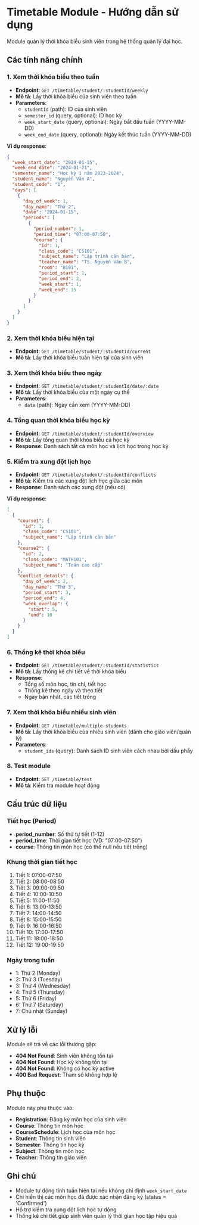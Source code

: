 # Timetable Module - Hướng dẫn sử dụng

Module quản lý thời khóa biểu sinh viên trong hệ thống quản lý đại học.

## Các tính năng chính

### 1. Xem thời khóa biểu theo tuần
- **Endpoint**: `GET /timetable/student/:studentId/weekly`
- **Mô tả**: Lấy thời khóa biểu của sinh viên theo tuần
- **Parameters**:
  - `studentId` (path): ID của sinh viên
  - `semester_id` (query, optional): ID học kỳ
  - `week_start_date` (query, optional): Ngày bắt đầu tuần (YYYY-MM-DD)
  - `week_end_date` (query, optional): Ngày kết thúc tuần (YYYY-MM-DD)

**Ví dụ response**:
```json
{
  "week_start_date": "2024-01-15",
  "week_end_date": "2024-01-21",
  "semester_name": "Học kỳ 1 năm 2023-2024",
  "student_name": "Nguyễn Văn A",
  "student_code": "1",
  "days": [
    {
      "day_of_week": 1,
      "day_name": "Thứ 2",
      "date": "2024-01-15",
      "periods": [
        {
          "period_number": 1,
          "period_time": "07:00-07:50",
          "course": {
            "id": 1,
            "class_code": "CS101",
            "subject_name": "Lập trình căn bản",
            "teacher_name": "TS. Nguyễn Văn B",
            "room": "B101",
            "period_start": 1,
            "period_end": 2,
            "week_start": 1,
            "week_end": 15
          }
        }
      ]
    }
  ]
}
```

### 2. Xem thời khóa biểu hiện tại
- **Endpoint**: `GET /timetable/student/:studentId/current`
- **Mô tả**: Lấy thời khóa biểu tuần hiện tại của sinh viên

### 3. Xem thời khóa biểu theo ngày
- **Endpoint**: `GET /timetable/student/:studentId/date/:date`
- **Mô tả**: Lấy thời khóa biểu của một ngày cụ thể
- **Parameters**:
  - `date` (path): Ngày cần xem (YYYY-MM-DD)

### 4. Tổng quan thời khóa biểu học kỳ
- **Endpoint**: `GET /timetable/student/:studentId/overview`
- **Mô tả**: Lấy tổng quan thời khóa biểu cả học kỳ
- **Response**: Danh sách tất cả môn học và lịch học trong học kỳ

### 5. Kiểm tra xung đột lịch học
- **Endpoint**: `GET /timetable/student/:studentId/conflicts`
- **Mô tả**: Kiểm tra các xung đột lịch học giữa các môn
- **Response**: Danh sách các xung đột (nếu có)

**Ví dụ response**:
```json
[
  {
    "course1": {
      "id": 1,
      "class_code": "CS101",
      "subject_name": "Lập trình căn bản"
    },
    "course2": {
      "id": 2,
      "class_code": "MATH101",
      "subject_name": "Toán cao cấp"
    },
    "conflict_details": {
      "day_of_week": 2,
      "day_name": "Thứ 3",
      "period_start": 3,
      "period_end": 4,
      "week_overlap": {
        "start": 5,
        "end": 10
      }
    }
  }
]
```

### 6. Thống kê thời khóa biểu
- **Endpoint**: `GET /timetable/student/:studentId/statistics`
- **Mô tả**: Lấy thống kê chi tiết về thời khóa biểu
- **Response**: 
  - Tổng số môn học, tín chỉ, tiết học
  - Thống kê theo ngày và theo tiết
  - Ngày bận nhất, các tiết trống

### 7. Xem thời khóa biểu nhiều sinh viên
- **Endpoint**: `GET /timetable/multiple-students`
- **Mô tả**: Lấy thời khóa biểu của nhiều sinh viên (dành cho giáo viên/quản lý)
- **Parameters**:
  - `student_ids` (query): Danh sách ID sinh viên cách nhau bởi dấu phẩy

### 8. Test module
- **Endpoint**: `GET /timetable/test`
- **Mô tả**: Kiểm tra module hoạt động

## Cấu trúc dữ liệu

### Tiết học (Period)
- **period_number**: Số thứ tự tiết (1-12)
- **period_time**: Thời gian tiết học (VD: "07:00-07:50")
- **course**: Thông tin môn học (có thể null nếu tiết trống)

### Khung thời gian tiết học
1. Tiết 1: 07:00-07:50
2. Tiết 2: 08:00-08:50
3. Tiết 3: 09:00-09:50
4. Tiết 4: 10:00-10:50
5. Tiết 5: 11:00-11:50
6. Tiết 6: 13:00-13:50
7. Tiết 7: 14:00-14:50
8. Tiết 8: 15:00-15:50
9. Tiết 9: 16:00-16:50
10. Tiết 10: 17:00-17:50
11. Tiết 11: 18:00-18:50
12. Tiết 12: 19:00-19:50

### Ngày trong tuần
- 1: Thứ 2 (Monday)
- 2: Thứ 3 (Tuesday)
- 3: Thứ 4 (Wednesday)
- 4: Thứ 5 (Thursday)
- 5: Thứ 6 (Friday)
- 6: Thứ 7 (Saturday)
- 7: Chủ nhật (Sunday)

## Xử lý lỗi

Module sẽ trả về các lỗi thường gặp:
- **404 Not Found**: Sinh viên không tồn tại
- **404 Not Found**: Học kỳ không tồn tại
- **404 Not Found**: Không có học kỳ active
- **400 Bad Request**: Tham số không hợp lệ

## Phụ thuộc

Module này phụ thuộc vào:
- **Registration**: Đăng ký môn học của sinh viên
- **Course**: Thông tin môn học
- **CourseSchedule**: Lịch học của môn học
- **Student**: Thông tin sinh viên
- **Semester**: Thông tin học kỳ
- **Subject**: Thông tin môn học
- **Teacher**: Thông tin giáo viên

## Ghi chú

- Module tự động tính tuần hiện tại nếu không chỉ định `week_start_date`
- Chỉ hiển thị các môn học đã được xác nhận đăng ký (status = 'Confirmed')
- Hỗ trợ kiểm tra xung đột lịch học tự động
- Thống kê chi tiết giúp sinh viên quản lý thời gian học tập hiệu quả